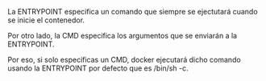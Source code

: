 La ENTRYPOINT especifica un comando que siempre se ejectutará cuando se inicie el contenedor.

Por otro lado, la CMD especifica los argumentos que se enviarán a la ENTRYPOINT.

Por eso, si solo especificas un CMD, docker ejecutará dicho comando usando la ENTRYPOINT por defecto que es /bin/sh -c.

